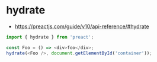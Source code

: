 
# hydrate
 - https://preactjs.com/guide/v10/api-reference/#hydrate

```ts
import { hydrate } from 'preact';

const Foo = () => <div>foo</div>;
hydrate(<Foo />, document.getElementById('container'));
```